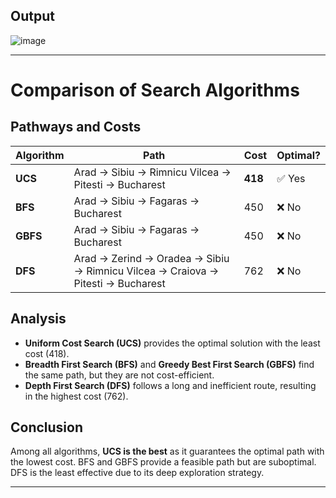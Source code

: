 ## Output
![image](https://github.com/user-attachments/assets/060a13ad-887a-43ad-9103-758b43aabaf6)

---

# **Comparison of Search Algorithms**  

## **Pathways and Costs**  

| **Algorithm** | **Path** | **Cost** | **Optimal?** |
|--------------|----------|----------|--------------|
| **UCS** | Arad → Sibiu → Rimnicu Vilcea → Pitesti → Bucharest | **418** | ✅ Yes |
| **BFS** | Arad → Sibiu → Fagaras → Bucharest | 450 | ❌ No |
| **GBFS** | Arad → Sibiu → Fagaras → Bucharest | 450 | ❌ No |
| **DFS** | Arad → Zerind → Oradea → Sibiu → Rimnicu Vilcea → Craiova → Pitesti → Bucharest | 762 | ❌ No |

## **Analysis**  

- **Uniform Cost Search (UCS)** provides the optimal solution with the least cost (418).  
- **Breadth First Search (BFS)** and **Greedy Best First Search (GBFS)** find the same path, but they are not cost-efficient.  
- **Depth First Search (DFS)** follows a long and inefficient route, resulting in the highest cost (762).  

## **Conclusion**  
Among all algorithms, **UCS is the best** as it guarantees the optimal path with the lowest cost. BFS and GBFS provide a feasible path but are suboptimal. DFS is the least effective due to its deep exploration strategy.  

---


